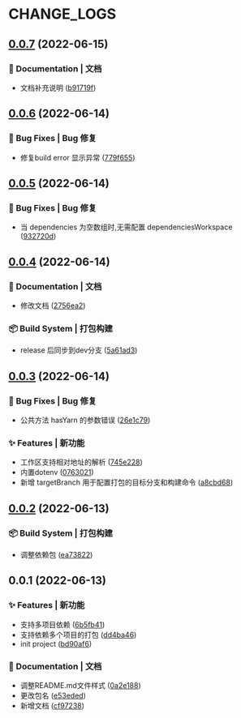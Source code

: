 # CHANGE_LOGS

## [0.0.7](https://github.com/GOGOGOSIR/build-cli/compare/v0.0.6...v0.0.7) (2022-06-15)


### 📝 Documentation | 文档

* 文档补充说明 ([b91719f](https://github.com/GOGOGOSIR/build-cli/commit/b91719fb867a207675771b0c4f368c9bdf68c66b))

## [0.0.6](https://github.com/GOGOGOSIR/build-cli/compare/v0.0.5...v0.0.6) (2022-06-14)


### 🐛 Bug Fixes | Bug 修复

* 修复build error 显示异常 ([779f655](https://github.com/GOGOGOSIR/build-cli/commit/779f6550257e2b96cac8d50c26040aec39746e53))

## [0.0.5](https://github.com/GOGOGOSIR/build-cli/compare/v0.0.4...v0.0.5) (2022-06-14)


### 🐛 Bug Fixes | Bug 修复

* 当 dependencies 为空数组时,无需配置 dependenciesWorkspace ([932720d](https://github.com/GOGOGOSIR/build-cli/commit/932720dfe2432b64a8fb54cfdcd67d00daa19b6e))

## [0.0.4](https://github.com/GOGOGOSIR/build-cli/compare/v0.0.3...v0.0.4) (2022-06-14)


### 📝 Documentation | 文档

* 修改文档 ([2756ea2](https://github.com/GOGOGOSIR/build-cli/commit/2756ea29147f4ff1cc6e57d4eeb1779873a16af8))


### 📦‍ Build System | 打包构建

* release 后同步到dev分支 ([5a61ad3](https://github.com/GOGOGOSIR/build-cli/commit/5a61ad3e4f33a0911610ba7c1ace36dedea2f68a))

## [0.0.3](https://github.com/GOGOGOSIR/build-cli/compare/v0.0.2...v0.0.3) (2022-06-14)


### 🐛 Bug Fixes | Bug 修复

* 公共方法 hasYarn 的参数错误 ([26e1c79](https://github.com/GOGOGOSIR/build-cli/commit/26e1c79b8e60cc1111399d3381a90b2a9f759a91))


### ✨ Features | 新功能

* 工作区支持相对地址的解析 ([745e228](https://github.com/GOGOGOSIR/build-cli/commit/745e228e90758f64efaab18dfb2a526880bc2548))
* 内置dotenv ([0763021](https://github.com/GOGOGOSIR/build-cli/commit/0763021d6bce3703317581c1eb7d45828e084e55))
* 新增 targetBranch 用于配置打包的目标分支和构建命令 ([a8cbd68](https://github.com/GOGOGOSIR/build-cli/commit/a8cbd68d06c934292ec1eb28e3225539cd9b2cc4))

## [0.0.2](https://github.com/GOGOGOSIR/build-cli/compare/v0.0.1...v0.0.2) (2022-06-13)


### 📦‍ Build System | 打包构建

* 调整依赖包 ([ea73822](https://github.com/GOGOGOSIR/build-cli/commit/ea738228f1a9ebb2d1e223964eee56fd88b5122d))

## 0.0.1 (2022-06-13)


### ✨ Features | 新功能

* 支持多项目依赖 ([6b5fb41](https://github.com/GOGOGOSIR/build-cli/commit/6b5fb41472e261384beb9afd3371019cb728893a))
* 支持依赖多个项目的打包 ([dd4ba46](https://github.com/GOGOGOSIR/build-cli/commit/dd4ba4652a580e6004b872ae93feca9e12d80ec4))
* init project ([bd90af6](https://github.com/GOGOGOSIR/build-cli/commit/bd90af6de788db87c3fc9a2783413ddeb14712d7))


### 📝 Documentation | 文档

* 调整README.md文件样式 ([0a2e188](https://github.com/GOGOGOSIR/build-cli/commit/0a2e1880bace547a23d514913f1da8e7932929aa))
* 更改包名 ([e53eded](https://github.com/GOGOGOSIR/build-cli/commit/e53ededa2ab790d7fd7a77d7af085b80ab29532d))
* 新增文档 ([cf97238](https://github.com/GOGOGOSIR/build-cli/commit/cf97238678fd47064dca2f6941b7f74873424285))